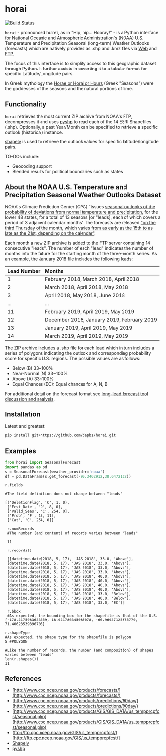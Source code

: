 horai
=====





[![Build Status](https://api.travis-ci.org/dapbs/horai.png)](https://travis-ci.org/dapbs/horai)

`horai` - pronounced huˈreɪ, as in "Hip, hip... Hooray!" - is a Python interface for National Oceanic and Atmospheric Administration's (NOAA) U.S. Temperature and Precipitation Seasonal (long-term) Weather Outlooks (forecasts) which are natively provided as .shp and .kmz files via [Web](http://www.cpc.ncep.noaa.gov/products/GIS/GIS_DATA/us_tempprcpfcst/seasonal.php) and [FTP](http://ftp.cpc.ncep.noaa.gov/GIS/us_tempprcpfcst/).

The focus of this interface is to simplify access to this geographic dataset through Python. It further assists in coverting it to a tabular format for specific Latitude/Longitude pairs.

In Greek mythology the [Horae or Horai or Hours](https://en.wikipedia.org/wiki/Horae) (Greek "Seasons") were the goddesses of the seasons and the natural portions of time.

## Functionality

`horai` retrieves the most current ZIP archive from NOAA's FTP, decompresses it and uses [pyshp](https://github.com/GeospatialPython/pyshp) to read each of the 14 ESRI Shapefiles (.shp). Optionally, a past Year/Month can be specified to retrieve a specific outlook (historical) instance.

[shapely](https://github.com/Toblerity/Shapely) is used to retrieve the outlook values for specific latitude/longitude pairs.

TO-DOs include:
* Geocoding support
* Blended results for political boundaries such as states

## About the NOAA U.S. Temperature and Precipitation Seasonal Weather Outlooks Dataset

NOAA's Climate Prediction Center (CPC) "issues [seasonal outlooks of the probability of deviations from normal temperature and precipitation](http://origin.cpc.ncep.noaa.gov/products/forecasts/month_to_season_outlooks.shtml), for the lower 48 states, for a total of 13 seasons [or "leads], each of which covers a period of 3 adjacent calendar months"
The forecasts are released ["on the third Thursday of the month, which varies from as early as the 15th to as late as the 21st, depending on the calendar"](http://origin.cpc.ncep.noaa.gov/products/predictions/schedule.php).

Each month a new ZIP archive is added to the FTP server containing 14 consecutive "leads". The number of each "lead" indicates the number of months into the future for the starting month of the three-month series. As an example, the January 2018 file includes the following leads:

|Lead Number    |Months                 |
|:----------|:---------------------------|
|1 |February 2018, March 2018, April 2018        |
|2 |March 2018, April 2018, May 2018        |
|3 |April 2018, May 2018, June 2018        |
|... |...        |
|11 |February 2019, April 2019, May 2019       |
|12 |December 2018, January 2019, February 2019       |
|13 |January 2019, April 2019, May 2019       |
|14 |March 2019, April 2019, May 2019       |

The ZIP archive includes a .shp file for each lead which in turn includes a series of polygons indicating the outlook and corresponding probability score for specific U.S. regions. The possible values are as follows:
* Below (B) 33~100%
* Near-Normal (N) 33~100%
* Above (A) 33~100%
* Equal Chances (EC): Equal chances for A, N, B

For additional detail on the forecast format see [long-lead forecast tool discussion and analysis](http://origin.cpc.ncep.noaa.gov/products/predictions/90day/tools.html).

## Installation

Latest and greatest:
```bash
pip install git+https://github.com/dapbs/horai.git
```

## Examples

```python
from horai import SeasonalForecast
import pandas as pd
s = SeasonalForecast(weather_provider='noaa')
df = pd.DataFrame(s.get_forecast(-90.3462912,38.6472162))
```

```
r.fields

#The field definition does not change between "leads"

[('DeletionFlag', 'C', 1, 0),
 ['Fcst_Date', 'D', 8, 0],
 ['Valid_Seas', 'C', 254, 0],
 ['Prob', 'F', 13, 11],
 ['Cat', 'C', 254, 0]]

 r.numRecords
 #The number (and content) of records varies between "leads"

 11

 r.records()

 [[datetime.date(2018, 5, 17), 'JAS 2018', 33.0, 'Above'],
 [datetime.date(2018, 5, 17), 'JAS 2018', 33.0, 'Above'],
 [datetime.date(2018, 5, 17), 'JAS 2018', 33.0, 'Above'],
 [datetime.date(2018, 5, 17), 'JAS 2018', 33.0, 'Above'],
 [datetime.date(2018, 5, 17), 'JAS 2018', 40.0, 'Above'],
 [datetime.date(2018, 5, 17), 'JAS 2018', 40.0, 'Above'],
 [datetime.date(2018, 5, 17), 'JAS 2018', 40.0, 'Above'],
 [datetime.date(2018, 5, 17), 'JAS 2018', 40.0, 'Above'],
 [datetime.date(2018, 5, 17), 'JAS 2018', 33.0, 'Below'],
 [datetime.date(2018, 5, 17), 'JAS 2018', 40.0, 'Below'],
 [datetime.date(2018, 5, 17), 'JAS 2018', 33.0, 'EC']]

 r.bbox
 #As expected, the bounding box for the shapefile is that of the U.S.
[-178.2175983623659, 18.921786345087078, -66.96927125875779, 71.40623539396705]

r.shapeType
#As expected, the shape type for the shapefile is polygon
5 #POLYGON

#Like the number of records, the number (and composition) of shapes varies between "leads"
len(r.shapes())
11
```


## References

* [http://www.cpc.ncep.noaa.gov/products/forecasts/](http://www.cpc.ncep.noaa.gov/products/forecasts/)
* [http://www.cpc.ncep.noaa.gov/products/predictions/90day/](http://www.cpc.ncep.noaa.gov/products/predictions/90day/)
* [http://www.cpc.ncep.noaa.gov/products/GIS/GIS_DATA/us_tempprcpfcst/seasonal.php](http://www.cpc.ncep.noaa.gov/products/GIS/GIS_DATA/us_tempprcpfcst/seasonal.php)
* (ftp://ftp.cpc.ncep.noaa.gov/GIS/us_tempprcpfcst/)[http://ftp.cpc.ncep.noaa.gov/GIS/us_tempprcpfcst/]
* [Shapely](https://github.com/Toblerity/Shapely)
* [pyshp](https://github.com/GeospatialPython/pyshp)
